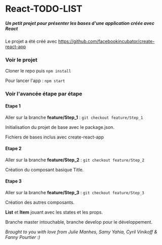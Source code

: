 # React-TODO-LIST
##### Un petit projet pour présenter les bases d'une application créée avec React

Le projet a été créé avec https://github.com/facebookincubator/create-react-app

### Voir le projet

Cloner le repo puis 
`npm install`

Pour lancer l'app :
`npm start`

### Voir l'avancée étape par étape
#### Etape 1

Aller sur la branche **feature/Step_1** :
`git checkout feature/Step_1`

Initialisation du projet de base avec le package.json.

Fichiers de bases inclus avec create-react-app

#### Etape 2

Aller sur la branche **feature/Step_2** :
`git checkout feature/Step_2`

Création du composant basique Title.

#### Etape 3

Aller sur la branche **feature/Step_3** :
`git checkout feature/Step_3`

Création des autres composants.

**List** et **Item** jouant avec les states et les props.



Branche master intouchable, branche develop pour le développement.

*Brought to you with love from Julie Manhes, Samy Yahia, Cyril Vinikoff & Fanny Pourtier :)*
